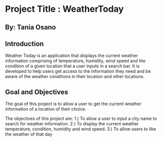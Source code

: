 # Project Title : WeatherToday 
## By: Tania Osano

## Introduction
Weather Today is an application that displays the current weather information comprising of temperature, humidity, wind speed and the condition of a given location that a user inputs in a search bar.
It is developed to help users get access to the information they need and be aware of the weather conditions in their location and other locations.

## Goal and Objectives
The goal of this project is to allow a user to get the current weather information of a location of their choice.

The objectives of this project are:
1.) To allow a user to input a city name to search for weather information.
2.) To display the current weather temperature, condition, humidity and wind speed.
3.) To allow users to like the weather of that day
